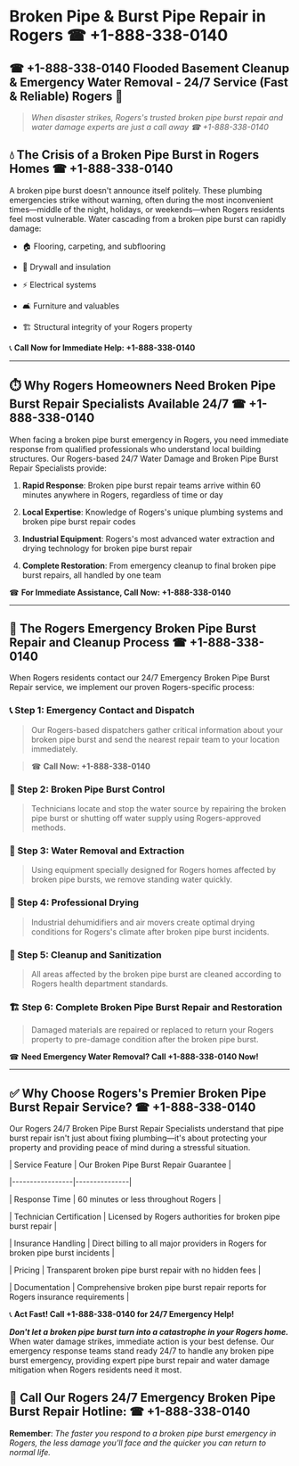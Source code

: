 # Broken Pipe & Burst Pipe Repair in Rogers ☎ +1-888-338-0140  
## ☎ +1-888-338-0140 Flooded Basement Cleanup & Emergency Water Removal - 24/7 Service (Fast & Reliable) Rogers 🚨  

> *When disaster strikes, Rogers's trusted broken pipe burst repair and water damage experts are just a call away ☎ +1-888-338-0140*  

## 💧 The Crisis of a Broken Pipe Burst in Rogers Homes ☎ +1-888-338-0140  

A broken pipe burst doesn't announce itself politely. These plumbing emergencies strike without warning, often during the most inconvenient times—middle of the night, holidays, or weekends—when Rogers residents feel most vulnerable. Water cascading from a broken pipe burst can rapidly damage:  

* 🏠 Flooring, carpeting, and subflooring  
* 🧱 Drywall and insulation  
* ⚡ Electrical systems  
* 🛋️ Furniture and valuables  
* 🏗️ Structural integrity of your Rogers property  

📞 **Call Now for Immediate Help: +1-888-338-0140**  

---  

## ⏱️ Why Rogers Homeowners Need Broken Pipe Burst Repair Specialists Available 24/7 ☎ +1-888-338-0140  

When facing a broken pipe burst emergency in Rogers, you need immediate response from qualified professionals who understand local building structures. Our Rogers-based 24/7 Water Damage and Broken Pipe Burst Repair Specialists provide:  

1. **Rapid Response**: Broken pipe burst repair teams arrive within 60 minutes anywhere in Rogers, regardless of time or day  
2. **Local Expertise**: Knowledge of Rogers's unique plumbing systems and broken pipe burst repair codes  
3. **Industrial Equipment**: Rogers's most advanced water extraction and drying technology for broken pipe burst repair  
4. **Complete Restoration**: From emergency cleanup to final broken pipe burst repairs, all handled by one team  

☎ **For Immediate Assistance, Call Now: +1-888-338-0140**  

---  

## 🔧 The Rogers Emergency Broken Pipe Burst Repair and Cleanup Process ☎ +1-888-338-0140  

When Rogers residents contact our 24/7 Emergency Broken Pipe Burst Repair service, we implement our proven Rogers-specific process:  

### 📞 Step 1: Emergency Contact and Dispatch  
> Our Rogers-based dispatchers gather critical information about your broken pipe burst and send the nearest repair team to your location immediately.  
> ☎ **Call Now: +1-888-338-0140**  

### 🚿 Step 2: Broken Pipe Burst Control  
> Technicians locate and stop the water source by repairing the broken pipe burst or shutting off water supply using Rogers-approved methods.  

### 🌊 Step 3: Water Removal and Extraction  
> Using equipment specially designed for Rogers homes affected by broken pipe bursts, we remove standing water quickly.  

### 💨 Step 4: Professional Drying  
> Industrial dehumidifiers and air movers create optimal drying conditions for Rogers's climate after broken pipe burst incidents.  

### 🧼 Step 5: Cleanup and Sanitization  
> All areas affected by the broken pipe burst are cleaned according to Rogers health department standards.  

### 🏗️ Step 6: Complete Broken Pipe Burst Repair and Restoration  
> Damaged materials are repaired or replaced to return your Rogers property to pre-damage condition after the broken pipe burst.  

☎ **Need Emergency Water Removal? Call +1-888-338-0140 Now!**  

---  

## ✅ Why Choose Rogers's Premier Broken Pipe Burst Repair Service? ☎ +1-888-338-0140  

Our Rogers 24/7 Broken Pipe Burst Repair Specialists understand that pipe burst repair isn't just about fixing plumbing—it's about protecting your property and providing peace of mind during a stressful situation.  

| Service Feature | Our Broken Pipe Burst Repair Guarantee |  
|-----------------|---------------|  
| Response Time | 60 minutes or less throughout Rogers |  
| Technician Certification | Licensed by Rogers authorities for broken pipe burst repair |  
| Insurance Handling | Direct billing to all major providers in Rogers for broken pipe burst incidents |  
| Pricing | Transparent broken pipe burst repair with no hidden fees |  
| Documentation | Comprehensive broken pipe burst repair reports for Rogers insurance requirements |  

📞 **Act Fast! Call +1-888-338-0140 for 24/7 Emergency Help!**  

***Don't let a broken pipe burst turn into a catastrophe in your Rogers home.*** When water damage strikes, immediate action is your best defense. Our emergency response teams stand ready 24/7 to handle any broken pipe burst emergency, providing expert pipe burst repair and water damage mitigation when Rogers residents need it most.  

## 📱 Call Our Rogers 24/7 Emergency Broken Pipe Burst Repair Hotline: ☎ +1-888-338-0140  

**Remember**: *The faster you respond to a broken pipe burst emergency in Rogers, the less damage you'll face and the quicker you can return to normal life.*
